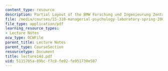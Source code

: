 ```yaml
---
content_type: resource
description: Partial Layout of the BMW Forschung und Ingenieurung Zentrum
file: /media/courses/15-310-managerial-psychology-laboratory-spring-2003/5115705a89bcf7c8fe02fe951730e507_lecture14d.pdf
file_type: application/pdf
learning_resource_types:
- Lecture Notes
ocw_type: OCWFile
parent_title: Lecture Notes
parent_type: CourseSection
resourcetype: Document
title: lecture14d.pdf
uid: 5115705a-89bc-f7c8-fe02-fe951730e507
---
```

